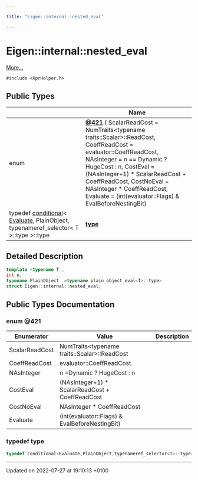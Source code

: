 ```yaml
---

title: "Eigen::internal::nested_eval"

---
```


# Eigen::internal::nested_eval



 [More...](#detailed-description)


`#include <XprHelper.h>`

## Public Types

|                | Name           |
| -------------- | -------------- |
| enum| **[@421](http://example.org/classes/structeigen_1_1internal_1_1nested__eval/#enum-@421)** { ScalarReadCost = NumTraits<typename traits<T>::Scalar>::ReadCost, CoeffReadCost = evaluator<T>::CoeffReadCost, NAsInteger = n == Dynamic ? HugeCost : n, CostEval = (NAsInteger+1) * ScalarReadCost + CoeffReadCost, CostNoEval = NAsInteger * CoeffReadCost, Evaluate = (int(evaluator<T>::Flags) & EvalBeforeNestingBit) || (int(CostEval) < int(CostNoEval))} |
| typedef <a href="http://example.org/classes/structeigen_1_1internal_1_1conditional/">conditional</a>< <a href="http://example.org/classes/structeigen_1_1internal_1_1nested__eval/#enumvalue-evaluate">Evaluate</a>, PlainObject, typenameref_selector< T >::type >::type | **[type](http://example.org/classes/structeigen_1_1internal_1_1nested__eval/#typedef-type)**  |

## Detailed Description

```cpp
template <typename T ,
int n,
typename PlainObject  =typename plain_object_eval<T>::type>
struct Eigen::internal::nested_eval;
```

## Public Types Documentation

### enum @421

| Enumerator | Value | Description |
| ---------- | ----- | ----------- |
| ScalarReadCost | NumTraits<typename traits<T>::Scalar>::ReadCost|   |
| CoeffReadCost | evaluator<T>::CoeffReadCost|   |
| NAsInteger | n =Dynamic ? HugeCost : n|   |
| CostEval | (NAsInteger+1) * ScalarReadCost + CoeffReadCost|   |
| CostNoEval | NAsInteger * CoeffReadCost|   |
| Evaluate | (int(evaluator<T>::Flags) & EvalBeforeNestingBit) || (int(CostEval) < int(CostNoEval))|   |




### typedef type

```cpp
typedef conditional<Evaluate,PlainObject,typenameref_selector<T>::type>::type Eigen::internal::nested_eval< T, n, PlainObject >::type;
```


-------------------------------

Updated on 2022-07-27 at 19:10:13 +0100